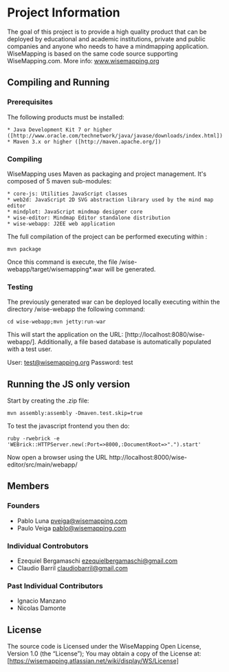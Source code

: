 # Project Information

The goal of this project is to provide a high quality product that can be deployed by educational and academic institutions, private and public companies and anyone who needs to have a mindmapping application. WiseMapping is based on the same code source supporting WiseMapping.com. More info: www.wisemapping.org

## Compiling and Running

### Prerequisites

The following products must be installed:

    * Java Development Kit 7 or higher ([http://www.oracle.com/technetwork/java/javase/downloads/index.html])
    * Maven 3.x or higher ([http://maven.apache.org/])

### Compiling

WiseMapping uses Maven as packaging and project management. It's composed of 5 maven sub-modules:

    * core-js: Utilities JavaScript classes
    * web2d: JavaScript 2D SVG abstraction library used by the mind map editor
    * mindplot: JavaScript mindmap designer core
    * wise-editor: Mindmap Editor standalone distribution
    * wise-webapp: J2EE web application 

The full compilation of the project can be performed executing within <project-dir>:

`mvn package`

Once this command is execute, the file <project-dir>/wise-webapp/target/wisemapping*.war will be generated.

### Testing
The previously generated war can be deployed locally executing within the directory <project-dir>/wise-webapp the following command:

`cd wise-webapp;mvn jetty:run-war`

This will start the application on the URL: [http://localhost:8080/wise-webapp/]. Additionally, a file based database is automatically populated with a test user.

User: test@wisemapping.org
Password: test

## Running the JS only version

Start by creating the .zip file:

`mvn assembly:assembly -Dmaven.test.skip=true`

To test the javascript frontend you then do:

    ruby -rwebrick -e 'WEBrick::HTTPServer.new(:Port=>8000,:DocumentRoot=>".").start'

Now open a browser using the URL http://localhost:8000/wise-editor/src/main/webapp/

## Members

### Founders

   * Pablo Luna <pveiga@wisemapping.com>
   * Paulo Veiga <pablo@wisemapping.com>

### Individual Controbutors

   * Ezequiel Bergamaschi <ezequielbergamaschi@gmail.com>
   * Claudio Barril <claudiobarril@gmail.com>

### Past Individual Contributors

   * Ignacio Manzano
   * Nicolas Damonte
   
## License

The source code is Licensed under the WiseMapping Open License, Version 1.0 (the “License”);
You may obtain a copy of the License at: [https://wisemapping.atlassian.net/wiki/display/WS/License]
